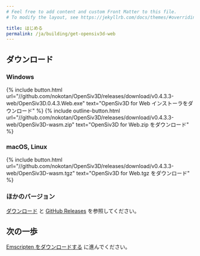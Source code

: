 ```yaml
---
# Feel free to add content and custom Front Matter to this file.
# To modify the layout, see https://jekyllrb.com/docs/themes/#overriding-theme-defaults

title: はじめる
permalink: /ja/building/get-opensiv3d-web
---
```


## ダウンロード

### Windows

{% include button.html url="//github.com/nokotan/OpenSiv3D/releases/download/v0.4.3.3-web/OpenSiv3D.0.4.3.Web.exe" text="OpenSiv3D for Web インストーラをダウンロード" %}
{% include outline-button.html url="//github.com/nokotan/OpenSiv3D/releases/download/v0.4.3.3-web/OpenSiv3D-wasm.zip" text="OpenSiv3D for Web.zip をダウンロード" %}

### macOS, Linux

{% include button.html url="//github.com/nokotan/OpenSiv3D/releases/download/v0.4.3.3-web/OpenSiv3D-wasm.tgz" text="OpenSiv3D for Web.tgz をダウンロード" %}

### ほかのバージョン

[ダウンロード](downloads) と [GitHub Releases](//github.com/nokotan/OpenSiv3D/releases) を参照してください。

## 次の一歩

[Emscripten をダウンロードする](get-emscripten) に進んでください。
